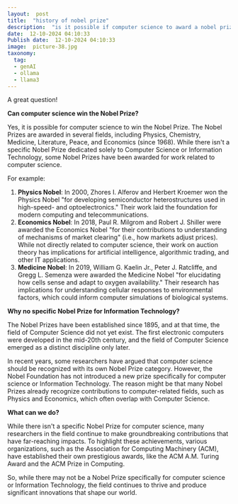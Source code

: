 ```yaml
---
layout:  post
title:  "history of nobel prize"
description:  "is it possible if computer science to award a nobel prize? why there no subject related to information technology"
date:  12-10-2024 04:10:33
Publish date:  12-10-2024 04:10:33
image:  picture-38.jpg
taxonomy:
  tag:
  - genAI
  - ollama
  - llama3
---
```

A great question!

**Can computer science win the Nobel Prize?**

Yes, it is possible for computer science to win the Nobel Prize. The Nobel Prizes are awarded in several fields, including Physics, Chemistry, Medicine, Literature, Peace, and Economics (since 1968). While there isn't a specific Nobel Prize dedicated solely to Computer Science or Information Technology, some Nobel Prizes have been awarded for work related to computer science.

For example:

1. **Physics Nobel**: In 2000, Zhores I. Alferov and Herbert Kroemer won the Physics Nobel "for developing semiconductor heterostructures used in high-speed- and optoelectronics." Their work laid the foundation for modern computing and telecommunications.
2. **Economics Nobel**: In 2018, Paul R. Milgrom and Robert J. Shiller were awarded the Economics Nobel "for their contributions to understanding of mechanisms of market clearing" (i.e., how markets adjust prices). While not directly related to computer science, their work on auction theory has implications for artificial intelligence, algorithmic trading, and other IT applications.
3. **Medicine Nobel**: In 2019, William G. Kaelin Jr., Peter J. Ratcliffe, and Gregg L. Semenza were awarded the Medicine Nobel "for elucidating how cells sense and adapt to oxygen availability." Their research has implications for understanding cellular responses to environmental factors, which could inform computer simulations of biological systems.

**Why no specific Nobel Prize for Information Technology?**

The Nobel Prizes have been established since 1895, and at that time, the field of Computer Science did not yet exist. The first electronic computers were developed in the mid-20th century, and the field of Computer Science emerged as a distinct discipline only later.

In recent years, some researchers have argued that computer science should be recognized with its own Nobel Prize category. However, the Nobel Foundation has not introduced a new prize specifically for computer science or Information Technology. The reason might be that many Nobel Prizes already recognize contributions to computer-related fields, such as Physics and Economics, which often overlap with Computer Science.

**What can we do?**

While there isn't a specific Nobel Prize for computer science, many researchers in the field continue to make groundbreaking contributions that have far-reaching impacts. To highlight these achievements, various organizations, such as the Association for Computing Machinery (ACM), have established their own prestigious awards, like the ACM A.M. Turing Award and the ACM Prize in Computing.

So, while there may not be a Nobel Prize specifically for computer science or Information Technology, the field continues to thrive and produce significant innovations that shape our world.